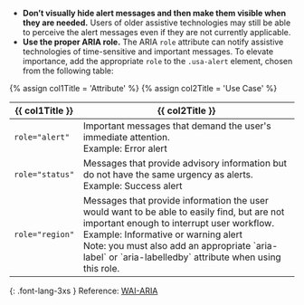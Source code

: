- **Don’t visually hide alert messages and then make them visible when they are needed.** Users of older assistive technologies may still be able to perceive the alert messages even if they are not currently applicable.
- **Use the proper ARIA role.** The ARIA `role` attribute can notify assistive technologies of time-sensitive and important messages. To elevate importance, add the appropriate `role` to the `.usa-alert` element, chosen from the following table:

{% assign col1Title = 'Attribute' %}
{% assign col2Title = 'Use Case' %}

<table class="usa-table--borderless site-table-responsive site-table-simple margin-top-2">
  <thead>
      <tr>
        <th scope="col">{{ col1Title }}</th>
        <th scope="col">{{ col2Title }}</th>
      </tr>
    </thead>
    <tbody class="font-lang-3xs">
      <tr>
        <td data-title="{{ col1Title }}">
          <code>role="alert"</code>
        </td>
        <td data-title="{{ col2Title }}">
          Important messages that demand the user's immediate attention.
          <br/>Example: Error alert
        </td>
      </tr>
      <tr>
        <td data-title="{{ col1Title }}">
          <code>role="status"</code>
        </td>
        <td data-title="{{ col2Title }}">
          Messages that provide advisory information but do not have the same urgency as alerts.
          <br/>Example: Success alert
        </td>
      </tr>
      <tr>
        <td data-title="{{ col1Title }}">
          <code>role="region"</code>
        </td>
        <td data-title="{{ col2Title }}">
          Messages that provide information the user would want to be able to easily find, but are not important enough to interrupt user workflow.
          <br/>Example: Informative or warning alert<br/>
          Note: you must also add an appropriate `aria-label` or `aria-labelledby` attribute when using this role.
        </td>
      </tr>
    </tbody>
</table>

{: .font-lang-3xs }
Reference: [WAI-ARIA](https://www.w3.org/TR/wai-aria-1.1/#alert)